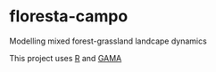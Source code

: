 # floresta-campo
Modelling mixed forest-grassland landcape dynamics

This project uses [R](https://www.r-project.org/) and [GAMA](https://gama-platform.org/)
